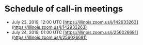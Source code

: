 # Schedule of call-in meetings
- July 23, 2019, 12:00 UTC [https://illinois.zoom.us/j/142933263](https://illinois.zoom.us/j/142933263)
- July 24, 2019, 01:00 UTC [https://illinois.zoom.us/j/256026681](https://illinois.zoom.us/j/256026681)
